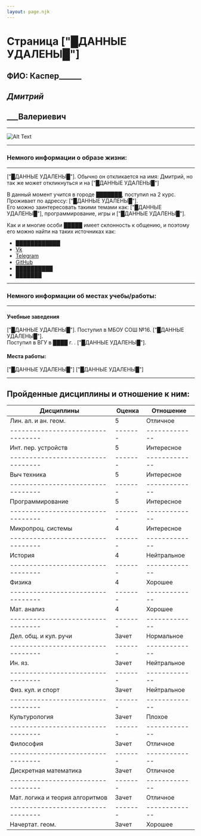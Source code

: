 ```yaml
---
layout: page.njk
---
```

# Страница ["█ДАННЫЕ УДАЛЕНЫ█"]

## ФИО: Каспер______ 
## _____Дмитрий_____ 
## _____Валериевич__ 
***
![Alt Text](https://steamuserimages-a.akamaihd.net/ugc/863986652025211690/F1694E703BBFDD89E987AA762760915A639D5B66/?imw=5000&imh=5000&ima=fit&impolicy=Letterbox&imcolor=%23000000&letterbox=false)
***
### Немного информации о образе жизни:
---
["█ДАННЫЕ УДАЛЕНЫ█"]. Обычно он откликается на имя: Дмитрий, но так же может откликнуться и на ["█ДАННЫЕ УДАЛЕНЫ█"]

В данный момент учится в городе ███████, поступил на 2 курс.  
Проживает по адрессу: ["█ДАННЫЕ УДАЛЕНЫ█"].  
Его можно заинтересовать такими темами как: ["█ДАННЫЕ УДАЛЕНЫ█"], программирование, игры и ["█ДАННЫЕ УДАЛЕНЫ█"].

Как и и многие особи █████ имеет склонность к общению, и поэтому его можно найти на таких источниках как:
* [████████████](https://pm1.narvii.com/7053/c0b3e27189cbd387d4432af10776ab118b6a991er1-720-1029v2_hq.jpg "ссылка удалена")
* [Vk](https://vk.com/mityanguide)
* [Telegram](https://t.me/Shinokari)
* [GitHub](https://github.com/Shin0kari)
* [██████████](https://trigon.im/index.php?attachments/scp_file_base_by_ivydarkrose-d86i4y4-jpg.16915/ "ссылка удалена")
* [███████](https://trigon.im/index.php?attachments/scp_document__current__by_torchwood_5-d61wu6g-jpg.16914/ "ссылка удалена")

***
### Немного информации об местах учебы/работы:
---
#### Учебные заведения
["█ДАННЫЕ УДАЛЕНЫ█"]. Поступил в МБОУ СОШ №16. ["█ДАННЫЕ УДАЛЕНЫ█"].  
Поступил в ВГУ в ████ г. . ["█ДАННЫЕ УДАЛЕНЫ█"]. 

#### Места работы:
["█ДАННЫЕ УДАЛЕНЫ█"]
["█ДАННЫЕ УДАЛЕНЫ█"]

***
## Пройденные дисциплины и отношение к ним:
|Дисциплины	                      |Оценка | Отношение   |
|---------------------------------|-------|-------------|
|Лин. ал. и ан. геом.	          | 5     | Отличное    |
|---------------------------------|-------|-------------|
|Инт. пер. устройств	          | 5     | Интересное  |
|---------------------------------|-------|-------------|
|Выч техника	                  | 5     | Интересное  |
|---------------------------------|-------|-------------|
|Программирование	              | 5     | Интересное  |
|---------------------------------|-------|-------------|
|Микропроц. системы	              | 4     | Интересное  |
|---------------------------------|-------|-------------|
|История	                      | 4     | Нейтральное |
|---------------------------------|-------|-------------|
|Физика	                          | 4     | Хорошее     |
|---------------------------------|-------|-------------|
|Мат. анализ	                  | 4     | Хорошее     |
|---------------------------------|-------|-------------|
|Дел. общ. и кул. ручи	          | Зачет | Нормальное  |
|---------------------------------|-------|-------------|
|Ин. яз.	                      | Зачет | Нейтральное |
|---------------------------------|-------|-------------|
|Физ. кул. и спорт	              | Зачет | Нейтральное |
|---------------------------------|-------|-------------|
|Культурология	                  | Зачет | Плохое      |
|---------------------------------|-------|-------------|
|Философия	                      | Зачет | Отличное    |
|---------------------------------|-------|-------------|
|Дискретная математика	          | Зачет | Отличное    |
|---------------------------------|-------|-------------|
|Мат. логика и теория алгоритмов  | Зачет | Отличное    |
|---------------------------------|-------|-------------|
|Начертат. геом.	              | Зачет | Хорошее     |

